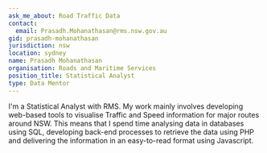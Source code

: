 ```yaml
---
ask_me_about: Road Traffic Data
contact:
  email: Prasadh.Mohanathasan@rms.nsw.gov.au
gid: prasadh-mohanathasan
jurisdiction: nsw
location: sydney
name: Prasadh Mohanathasan
organisation: Roads and Maritime Services
position_title: Statistical Analyst
type: Data Mentor
---
```


I'm a Statistical Analyst with RMS. My work mainly involves developing web-based tools to visualise Traffic and Speed information for major routes around NSW. This means that I spend time analysing data in databases using SQL, developing back-end processes to retrieve the data using PHP and delivering the information in an easy-to-read format using Javascript.